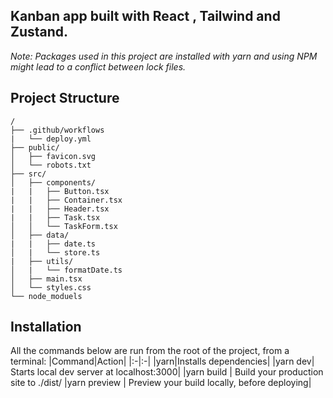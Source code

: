 ## Kanban app built with React , Tailwind and Zustand.

_Note: Packages used in this project are installed with yarn and using NPM might lead to a conflict between lock files._

## Project Structure

```
/
├── .github/workflows
|   └── deploy.yml
├── public/
│   ├── favicon.svg
│   └── robots.txt
├── src/
│   ├── components/
|   |   ├── Button.tsx
|   |   ├── Container.tsx
|   |   ├── Header.tsx
|   |   ├── Task.tsx
│   │   └── TaskForm.tsx
│   ├── data/
|   |   ├── date.ts
│   |   └── store.ts
|   ├── utils/
│   |   └── formatDate.ts
│   ├── main.tsx
│   └── styles.css
└── node_moduels
```

## Installation

All the commands below are run from the root of the project, from a terminal:
|Command|Action|
|:-|:-|
|yarn|Installs dependencies|
|yarn dev| Starts local dev server at localhost:3000|
|yarn build | Build your production site to ./dist/
|yarn preview | Preview your build locally, before deploying|
